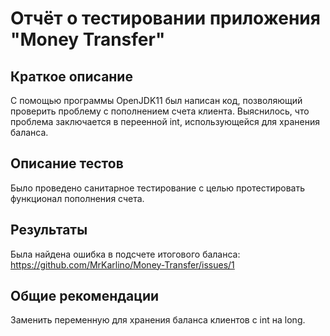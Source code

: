 # Отчёт о тестировании приложения "Money Transfer"

## Краткое описание

С помощью программы OpenJDK11 был написан код, позволяющий проверить проблему с пополнением счета клиента. Выяснилось, что проблема заключается в переенной int, использующейся для хранения баланса. 

## Описание тестов

Было проведено санитарное тестирование с целью протестировать функционал пополнения счета. 

## Результаты

Была найдена ошибка в подсчете итогового баланса: https://github.com/MrKarlino/Money-Transfer/issues/1

## Общие рекомендации

Заменить переменную для хранения баланса клиентов с int на long. 
